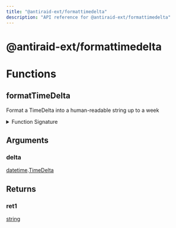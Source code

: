 ```yaml
---
title: "@antiraid-ext/formattimedelta"
description: "API reference for @antiraid-ext/formattimedelta"
---
```


<div id="@antiraid-ext/formattimedelta"></div>

# @antiraid-ext/formattimedelta

<div id="Functions"></div>

# Functions

<div id="formatTimeDelta"></div>

## formatTimeDelta

Format a TimeDelta into a human-readable string up to a week

<details>
<summary>Function Signature</summary>

```luau
--- Format a TimeDelta into a human-readable string up to a week
function formatTimeDelta(delta: datetime.TimeDelta) -> string end
```

</details>

<div id="Arguments"></div>

## Arguments

<div id="delta"></div>

### delta

[datetime](#module.datetime).[TimeDelta](#TimeDelta)



<div id="Returns"></div>

## Returns

<div id="ret1"></div>

### ret1

[string](#string)
